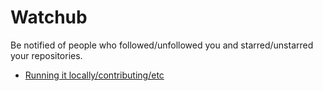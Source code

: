# Watchub

Be notified of people who followed/unfollowed you and starred/unstarred your repositories.

- [Running it locally/contributing/etc](/CONTRIBUTING.md)
